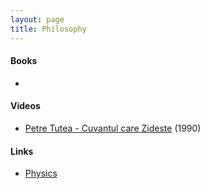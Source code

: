```yaml
---
layout: page
title: Philosophy
---
```

#### Books
* 

#### Videos
* [Petre Tutea - Cuvantul care Zideste](https://www.youtube.com/watch?v=TlrH42G2Q8c) (1990)

#### Links
* [Physics](physics.md)
